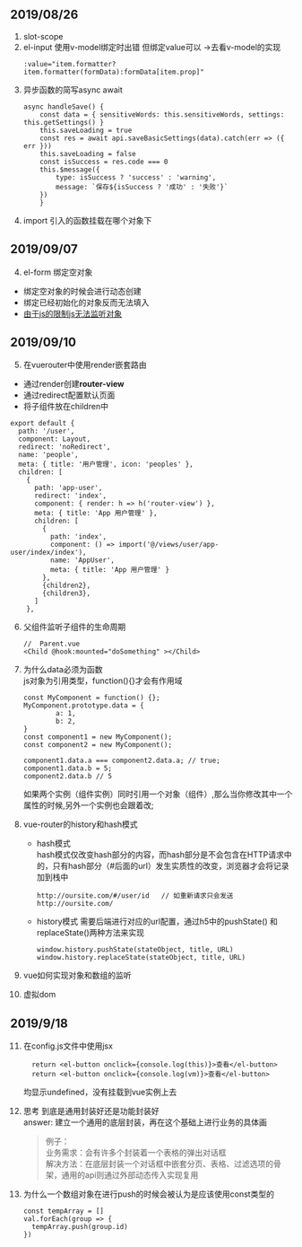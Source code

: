 ## 2019/08/26
1. slot-scope
2. el-input 使用v-model绑定时出错 但绑定value可以 ->去看v-model的实现
    ~~~
    :value="item.formatter?item.formatter(formData):formData[item.prop]"
    ~~~
3. 异步函数的简写async await
    ~~~
    async handleSave() {
        const data = { sensitiveWords: this.sensitiveWords, settings: this.getSettings() }
        this.saveLoading = true
        const res = await api.saveBasicSettings(data).catch(err => ({ err }))
        this.saveLoading = false
        const isSuccess = res.code === 0
        this.$message({
            type: isSuccess ? 'success' : 'warning',
            message: `保存${isSuccess ? '成功' : '失败'}`
        })
        }
    ~~~
3. import 引入的函数挂载在哪个对象下
## 2019/09/07
4. el-form 绑定空对象
+ 绑定空对象的时候会进行动态创建
+ 绑定已经初始化的对象反而无法填入
+ [由于js的限制js无法监听对象](https://mp.weixin.qq.com/s?__biz=MzI2MjA4MDI4Mg==&mid=2651365620&idx=1&sn=e111ff6263aedd5c11e3c4bc581d570b&chksm=f1ac9281c6db1b97f61c2279bd29bf1f6043eed1d04ebf4fc9297064bb1f0b21dd143647721b&mpshare=1&scene=1&srcid=&sharer_sharetime=1568084137006&sharer_shareid=621562f4514e2db1727d03b137109179&key=c9b773f393aeb8ed401034b26b59258cff34d91033ba054dafb7d1a77e660a9a64f6402faa41fc5be45547bb358c385996068e36165141e85d764bb8986fa33401d109b2c79e3afaf35b4ae5c52a6f75&ascene=1&uin=Mjk2ODA1NzAz&devicetype=Windows+10&version=62060833&lang=zh_CN&pass_ticket=9c8hRiWDA8CXiW5DHgM%2BtDtfbFiNsp9fmMxem4qbzp1QYiYGhruS0cQVzQoizzvD)
## 2019/09/10
5. 在vuerouter中使用render嵌套路由
+ 通过render创建**router-view**
+ 通过redirect配置默认页面
+ 将子组件放在children中
~~~
export default {
  path: '/user',
  component: Layout,
  redirect: 'noRedirect',
  name: 'people',
  meta: { title: '用户管理', icon: 'peoples' },
  children: [
    {
      path: 'app-user',
      redirect: 'index',
      component: { render: h => h('router-view') },
      meta: { title: 'App 用户管理' },
      children: [
        {
          path: 'index',
          component: () => import('@/views/user/app-user/index/index'),
          name: 'AppUser',
          meta: { title: 'App 用户管理' }
        },
        {children2},
        {children3},
      ]
    },
~~~
6. 父组件监听子组件的生命周期
    ~~~
    //  Parent.vue
    <Child @hook:mounted="doSomething" ></Child>
    ~~~
7. 为什么data必须为函数  
js对象为引用类型，function(){}才会有作用域  
	~~~
	const MyComponent = function() {};
	MyComponent.prototype.data = {
			a: 1,
			b: 2,
	}
	const component1 = new MyComponent();
	const component2 = new MyComponent();

	component1.data.a === component2.data.a; // true;
	component1.data.b = 5;
	component2.data.b // 5
	~~~     
	如果两个实例（组件实例）同时引用一个对象（组件）,那么当你修改其中一个属性的时候,另外一个实例也会跟着改;

8. vue-router的history和hash模式
    + hash模式  
      hash模式仅改变hash部分的内容，而hash部分是不会包含在HTTP请求中的，只有hash部分（#后面的url）发生实质性的改变，浏览器才会将记录加到栈中
      ~~~
      http://oursite.com/#/user/id   // 如重新请求只会发送http://oursite.com/
      ~~~
    + history模式
      需要后端进行对应的url配置，通过h5中的pushState() 和 replaceState()两种方法来实现
      ~~~
      window.history.pushState(stateObject, title, URL)
      window.history.replaceState(stateObject, title, URL)
      ~~~
9. vue如何实现对象和数组的监听
10. 虚拟dom
## 2019/9/18 
11. 在config.js文件中使用jsx 
    ~~~
      return <el-button onclick={console.log(this)}>查看</el-button>
      return <el-button onclick={console.log(vm)}>查看</el-button>
    ~~~
    均显示undefined，没有挂载到vue实例上去
12. 思考 到底是通用封装好还是功能封装好  
    answer: 建立一个通用的底层封装，再在这个基础上进行业务的具体画  
    > 例子：   
    业务需求：会有许多个封装着一个表格的弹出对话框   
    解决方法：在底层封装一个对话框中嵌套分页、表格、过滤选项的骨架，通用的api则通过外部动态传入实现复用
    
13. 为什么一个数组对象在进行push的时候会被认为是应该使用const类型的
    ~~~
    const tempArray = []
    val.forEach(group => {
      tempArray.push(group.id)
    })
    ~~~